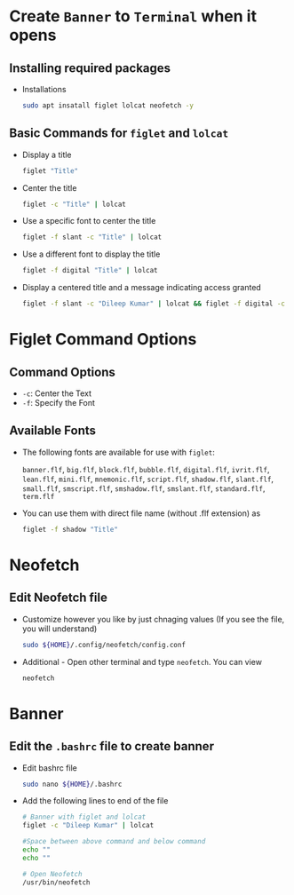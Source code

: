 # Create `Banner` to `Terminal` when it opens

## Installing required packages

+ Installations

   ```bash
   sudo apt insatall figlet lolcat neofetch -y
   ```

## Basic Commands for `figlet` and `lolcat`

+ Display a title

   ```bash
   figlet "Title"
   ```

+ Center the title

   ```bash
   figlet -c "Title" | lolcat
   ```

+ Use a specific font to center the title

   ```bash
   figlet -f slant -c "Title" | lolcat
   ```
   
+ Use a different font to display the title

   ```bash
   figlet -f digital "Title" | lolcat
   ```

+ Display a centered title and a message indicating access granted

   ```bash
   figlet -f slant -c "Dileep Kumar" | lolcat && figlet -f digital -c "Access Granted !!" | lolcat
   ```

# Figlet Command Options

## Command Options

   - `-c`: Center the Text
   - `-f`: Specify the Font

## Available Fonts

+ The following fonts are available for use with `figlet`:

   `banner.flf`, `big.flf`, `block.flf`, `bubble.flf`, `digital.flf`, `ivrit.flf`, `lean.flf`, `mini.flf`, `mnemonic.flf`, `script.flf`, `shadow.flf`, `slant.flf`, `small.flf`, `smscript.flf`, `smshadow.flf`, `smslant.flf`, `standard.flf`, `term.flf`

+ You can use them with direct file name (without .flf extension) as

   ```bash
   figlet -f shadow "Title"
   ```

# Neofetch

## Edit Neofetch file

+ Customize however you like by just chnaging values (If you see the file, you will understand)

   ```bash
   sudo ${HOME}/.config/neofetch/config.conf
   ```
+ Additional - Open other terminal and type `neofetch`. You can view

   ```bash
   neofetch
   ```

# Banner

## Edit the `.bashrc` file to create banner

+ Edit bashrc file

   ```bash
   sudo nano ${HOME}/.bashrc
   ```
+ Add the following lines to end of the file
   ```bash
   # Banner with figlet and lolcat
   figlet -c "Dileep Kumar" | lolcat
   
   #Space between above command and below command
   echo ""
   echo ""
   
   # Open Neofetch
   /usr/bin/neofetch
   ```
